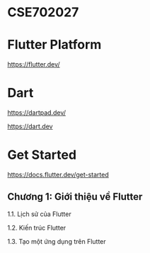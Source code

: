 # CSE702027

# Flutter Platform

https://flutter.dev/

# Dart

https://dartpad.dev/

https://dart.dev


# Get Started

https://docs.flutter.dev/get-started

## Chương 1: Giới thiệu về Flutter

1.1. Lịch sử của Flutter

1.2. Kiến trúc Flutter

1.3. Tạo một ứng dụng trên Flutter





